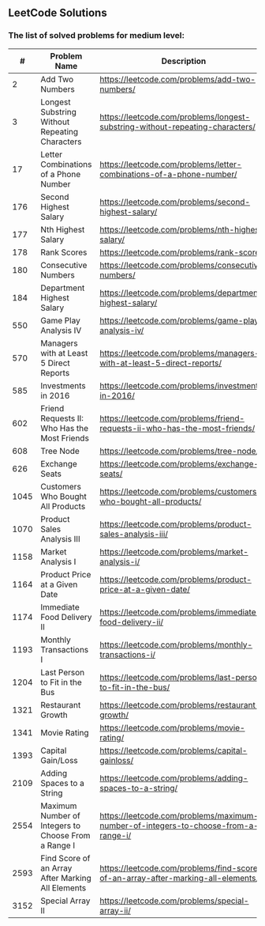 ## LeetCode Solutions

### The list of solved problems for medium level:

| #    | Problem Name                                        | Description                                                                        | Solution File                                                                                                                                                                                   | Tests File                                                                                                                          |
|------|-----------------------------------------------------|------------------------------------------------------------------------------------|-------------------------------------------------------------------------------------------------------------------------------------------------------------------------------------------------|-------------------------------------------------------------------------------------------------------------------------------------|
| 2    | Add Two Numbers                                     | https://leetcode.com/problems/add-two-numbers/                                     | [AddTwoNumbers.java](src/main/java/com/sinuke/AddTwoNumbers.java)                                                                                                                               | [AddTwoNumbersTest.java](src/test/java/com/sinuke/AddTwoNumbersTest.java)                                                           |
| 3    | Longest Substring Without Repeating Characters      | https://leetcode.com/problems/longest-substring-without-repeating-characters/      | [LongestSubstringWithoutRepeatingCharacters.java](src/main/java/com/sinuke/LongestSubstringWithoutRepeatingCharacters.java)                                                                     | [LongestSubstringWithoutRepeatingCharactersTest.java](src/test/java/com/sinuke/LongestSubstringWithoutRepeatingCharactersTest.java) |
| 17   | Letter Combinations of a Phone Number               | https://leetcode.com/problems/letter-combinations-of-a-phone-number/               | [LetterCombinationsOfPhoneNumber.java](src/main/java/com/sinuke/LetterCombinationsOfPhoneNumber.java)                                                                                           | [LetterCombinationsOfPhoneNumberTest.java](src/test/java/com/sinuke/LetterCombinationsOfPhoneNumberTest.java)                       |
| 176  | Second Highest Salary                               | https://leetcode.com/problems/second-highest-salary/                               | [Second Highest Salary.sql](sql/176.%20Second%20Highest%20Salary/Second%20Highest%20Salary.sql)                                                                                                 | [test-data.json](sql/176.%20Second%20Highest%20Salary/test/test-data.json)                                                          |
| 177  | Nth Highest Salary                                  | https://leetcode.com/problems/nth-highest-salary/                                  | [Nth Highest Salary.sql](sql/177.%20Nth%20Highest%20Salary/Nth%20Highest%20Salary.sql)                                                                                                          | [test-data.json](sql/177.%20Nth%20Highest%20Salary/test/test-data.json)                                                             |
| 178  | Rank Scores                                         | https://leetcode.com/problems/rank-scores/                                         | [Rank Scores.sql](sql/178.%20Rank%20Scores/Rank%20Scores.sql)                                                                                                                                   | [test-data.json](sql/178.%20Rank%20Scores/test/test-data.json)                                                                      |
| 180  | Consecutive Numbers                                 | https://leetcode.com/problems/consecutive-numbers/                                 | [Consecutive Numbers.sql](sql/180.%20Consecutive%20Numbers/Consecutive%20Numbers.sql)                                                                                                           | [test-data.json](sql/180.%20Consecutive%20Numbers/test/test-data.json)                                                              |
| 184  | Department Highest Salary                           | https://leetcode.com/problems/department-highest-salary/                           | [Department Highest Salary.sql](sql/184.%20Department%20Highest%20Salary/Department%20Highest%20Salary.sql)                                                                                     | [test-data.json](sql/184.%20Department%20Highest%20Salary/test/test-data.json)                                                      |
| 550  | Game Play Analysis IV                               | https://leetcode.com/problems/game-play-analysis-iv/                               | [Game Play Analysis IV.sql](sql/550.%20Game%20Play%20Analysis%20IV/Game%20Play%20Analysis%20IV.sql)                                                                                             | [test-data.json](sql/550.%20Game%20Play%20Analysis%20IV/test/test-data.json)                                                        |
| 570  | Managers with at Least 5 Direct Reports             | https://leetcode.com/problems/managers-with-at-least-5-direct-reports/             | [Managers with at Least 5 Direct Reports.sql](sql/570.%20Managers%20with%20at%20Least%205%20Direct%20Reports/Managers%20with%20at%20Least%205%20Direct%20Reports.sql)                           | [test-data.json](sql/570.%20Managers%20with%20at%20Least%205%20Direct%20Reports/test/test-data.json)                                |
| 585  | Investments in 2016                                 | https://leetcode.com/problems/investments-in-2016/                                 | [Investments in 2016.sql](sql/585.%20Investments%20in%202016/Investments%20in%202016.sql)                                                                                                       | [test-data.json](sql/585.%20Investments%20in%202016/test/test-data.json)                                                            |
| 602  | Friend Requests II: Who Has the Most Friends        | https://leetcode.com/problems/friend-requests-ii-who-has-the-most-friends/         | [Friend Requests II - Who Has the Most Friends.sql](sql/602.%20Friend%20Requests%20II%20-%20Who%20Has%20the%20Most%20Friends/Friend%20Requests%20II%20-%20Who%20Has%20the%20Most%20Friends.sql) | [test-data.json](sql/602.%20Friend%20Requests%20II%20-%20Who%20Has%20the%20Most%20Friends/test/test-data.json)                      |
| 608  | Tree Node                                           | https://leetcode.com/problems/tree-node/                                           | [Tree Node.sql](sql/608.%20Tree%20Node/Tree%20Node.sql)                                                                                                                                         | [test-data.json](sql/608.%20Tree%20Node/test/test-data.json)                                                                        |
| 626  | Exchange Seats                                      | https://leetcode.com/problems/exchange-seats/                                      | [Exchange Seats.sql](sql/626.%20Exchange%20Seats/Exchange%20Seats.sql)                                                                                                                          | [test-data.json](sql/626.%20Exchange%20Seats/test/test-data.json)                                                                   |
| 1045 | Customers Who Bought All Products                   | https://leetcode.com/problems/customers-who-bought-all-products/                   | [Customers Who Bought All Products.sql](sql/1045.%20Customers%20Who%20Bought%20All%20Products/Customers%20Who%20Bought%20All%20Products.sql)                                                    | [test-data.json](sql/1045.%20Customers%20Who%20Bought%20All%20Products/test/test-data.json)                                         |
| 1070 | Product Sales Analysis III                          | https://leetcode.com/problems/product-sales-analysis-iii/                          | [Product Sales Analysis III.sql](sql/1070.%20Product%20Sales%20Analysis%20III/Product%20Sales%20Analysis%20III.sql)                                                                             | [test-data.json](sql/1070.%20Product%20Sales%20Analysis%20III/test/test-data.json)                                                  |
| 1158 | Market Analysis I                                   | https://leetcode.com/problems/market-analysis-i/                                   | [Market Analysis I.sql](sql/1158.%20Market%20Analysis%20I/Market%20Analysis%20I.sql)                                                                                                            | [test-data.json](sql/1158.%20Market%20Analysis%20I/test/test-data.json)                                                             |
| 1164 | Product Price at a Given Date                       | https://leetcode.com/problems/product-price-at-a-given-date/                       | [Product Price at a Given Date.sql](sql/1164.%20Product%20Price%20at%20a%20Given%20Date/Product%20Price%20at%20a%20Given%20Date.sql)                                                            | [test-data.json](sql/1164.%20Product%20Price%20at%20a%20Given%20Date/test/test-data.json)                                           |
| 1174 | Immediate Food Delivery II                          | https://leetcode.com/problems/immediate-food-delivery-ii/                          | [Immediate Food Delivery II.sql](sql/1174.%20Immediate%20Food%20Delivery%20II/Immediate%20Food%20Delivery%20II.sql)                                                                             | [test-data.json](sql/1174.%20Immediate%20Food%20Delivery%20II/test/test-data.json)                                                  |
| 1193 | Monthly Transactions I                              | https://leetcode.com/problems/monthly-transactions-i/                              | [Monthly Transactions I.sql](sql/1193.%20Monthly%20Transactions%20I/Monthly%20Transactions%20I.sql)                                                                                             | [test-data.json](sql/1193.%20Monthly%20Transactions%20I/test/test-data.json)                                                        |
| 1204 | Last Person to Fit in the Bus                       | https://leetcode.com/problems/last-person-to-fit-in-the-bus/                       | [Last Person to Fit in the Bus.sql](sql/1204.%20Last%20Person%20to%20Fit%20in%20the%20Bus/Last%20Person%20to%20Fit%20in%20the%20Bus.sql)                                                        | [test-data.json](sql/1204.%20Last%20Person%20to%20Fit%20in%20the%20Bus/test/test-data.json)                                         |
| 1321 | Restaurant Growth                                   | https://leetcode.com/problems/restaurant-growth/                                   | [Restaurant Growth.sql](sql/1321.%20Restaurant%20Growth/Restaurant%20Growth.sql)                                                                                                                | [test-data.json](sql/1321.%20Restaurant%20Growth/test/test-data.json)                                                               |
| 1341 | Movie Rating                                        | https://leetcode.com/problems/movie-rating/                                        | [Movie Rating.sql](sql/1341.%20Movie%20Rating/Movie%20Rating.sql)                                                                                                                               | [test-data.json](sql/1341.%20Movie%20Rating/test/test-data.json)                                                                    |
| 1393 | Capital Gain/Loss                                   | https://leetcode.com/problems/capital-gainloss/                                    | [Capital Gain-Loss.sql](sql/1393.%20Capital%20Gain-Loss/Capital%20Gain-Loss.sql)                                                                                                                | [test-data.json](sql/1393.%20Capital%20Gain-Loss/test/test-data.json)                                                               |
| 2109 | Adding Spaces to a String                           | https://leetcode.com/problems/adding-spaces-to-a-string/                           | [AddingSpacesToString.java](src/main/java/com/sinuke/AddingSpacesToString.java)                                                                                                                 | [AddingSpacesToStringTest.java](src/test/java/com/sinuke/AddingSpacesToStringTest.java)                                             |
| 2554 | Maximum Number of Integers to Choose From a Range I | https://leetcode.com/problems/maximum-number-of-integers-to-choose-from-a-range-i/ | [MaximumNumberOfIntegersToChooseFromRangeI.java](src/main/java/com/sinuke/MaximumNumberOfIntegersToChooseFromRangeI.java)                                                                       | [MaximumNumberOfIntegersToChooseFromRangeITest.java](src/test/java/com/sinuke/MaximumNumberOfIntegersToChooseFromRangeITest.java)   |
| 2593 | Find Score of an Array After Marking All Elements   | https://leetcode.com/problems/find-score-of-an-array-after-marking-all-elements/   | [FindScoreOfArrayAfterMarkingAllElements.java](src/main/java/com/sinuke/FindScoreOfArrayAfterMarkingAllElements.java)                                                                           | [FindScoreOfArrayAfterMarkingAllElementsTest.java](src/test/java/com/sinuke/FindScoreOfArrayAfterMarkingAllElementsTest.java)       |
| 3152 | Special Array II                                    | https://leetcode.com/problems/special-array-ii/                                    | [SpecialArrayII.java](src/main/java/com/sinuke/SpecialArrayII.java)                                                                                                                             | [SpecialArrayIITest.java](src/test/java/com/sinuke/SpecialArrayIITest.java)                                                         |